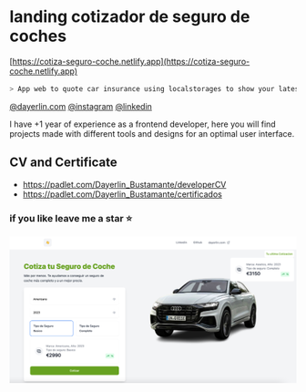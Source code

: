 # landing cotizador de seguro de coches
[https://cotiza-seguro-coche.netlify.app](https://cotiza-seguro-coche.netlify.app)

```sh
> App web to quote car insurance using localstorages to show your latest comparison. Created with tailwind css and vanilla javascript using the concept of prototype
```

[@dayerlin.com](https://dayerlin.com)
[@instagram](https://www.instagram.com/dayerlin_bustamante/?hl=es)
[@linkedin](https://www.linkedin.com/in/dayerlin-bustamante)


I have +1 year of experience as a frontend developer, here you will find projects made with different tools and designs for an optimal user interface.

## CV and Certificate

- https://padlet.com/Dayerlin_Bustamante/developerCV
- https://padlet.com/Dayerlin_Bustamante/certificados 

### if you like leave me a star ⭐

[![img](./dist/src/img/project.png)]([https://dayerlin.com/](https://cotiza-seguro-coche.netlify.app)https://cotiza-seguro-coche.netlify.app)
